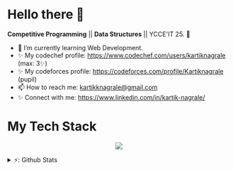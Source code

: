 # Hello there 👋

<!--
**kartnagrale/kartnagrale** is a ✨ _special_ ✨ repository because its `README.md` (this file) appears on your GitHub profile.
-->

<!--**App Development** 💻 ||--> 
**Competitive Programming** || **Data Structures** || YCCE'IT 25. 🌈    

* 🌱   I’m currently learning Web Development.
* ✨   My codechef profile: https://www.codechef.com/users/kartiknagrale (max: 3✨)
* ✨   My codeforces profile: https://codeforces.com/profile/Kartiknagrale (pupil)
* 📫   How to reach me: kartikknagrale@gmail.com
* ✨   Connect with me: https://www.linkedin.com/in/kartik-nagrale/

# My Tech Stack
<p align="center">
  <a href="https://skillicons.dev">
    <img src="https://skillicons.dev/icons?i=cpp,c,git,java,kotlin,html,css,python,androidstudio,figma,gcp" />
  </a>
</p>

<details>
  
  <summary>⚡: Github Stats</summary>
  
  [![Kartik's GitHub stats](https://github-readme-stats-git-master-kartik-nagrales-projects.vercel.app/api?username=kartnagrale)](https://github.com/kartnagrale/github-readme-stats)
  
</details>


